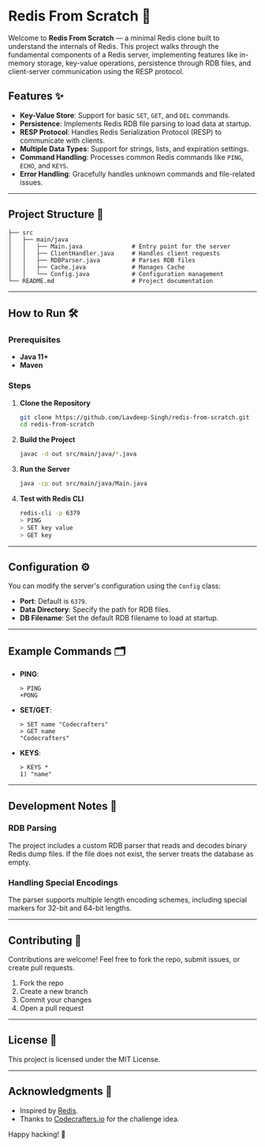 # Redis From Scratch 🚀  

Welcome to **Redis From Scratch** — a minimal Redis clone built to understand the internals of Redis. This project walks through the fundamental components of a Redis server, implementing features like in-memory storage, key-value operations, persistence through RDB files, and client-server communication using the RESP protocol.

## Features ✨  
- **Key-Value Store**: Support for basic `SET`, `GET`, and `DEL` commands.  
- **Persistence**: Implements Redis RDB file parsing to load data at startup.  
- **RESP Protocol**: Handles Redis Serialization Protocol (RESP) to communicate with clients.  
- **Multiple Data Types**: Support for strings, lists, and expiration settings.  
- **Command Handling**: Processes common Redis commands like `PING`, `ECHO`, and `KEYS`.  
- **Error Handling**: Gracefully handles unknown commands and file-related issues.  

---

## Project Structure 📂  

```plaintext
├── src  
│   ├── main/java  
│   │   ├── Main.java              # Entry point for the server  
│   │   ├── ClientHandler.java     # Handles client requests  
│   │   ├── RDBParser.java         # Parses RDB files  
│   │   ├── Cache.java             # Manages Cache  
│   │   └── Config.java            # Configuration management  
└── README.md                      # Project documentation  
```

---

## How to Run 🛠️  

### Prerequisites  
- **Java 11+**  
- **Maven**  

### Steps  
1. **Clone the Repository**  
   ```bash  
   git clone https://github.com/Lavdeep-Singh/redis-from-scratch.git  
   cd redis-from-scratch  
   ```  

2. **Build the Project**  
   ```bash  
   javac -d out src/main/java/*.java 
   ```  

3. **Run the Server**  
   ```bash  
   java -cp out src/main/java/Main.java
   ```  

4. **Test with Redis CLI**  
   ```bash  
   redis-cli -p 6379  
   > PING  
   > SET key value  
   > GET key  
   ```

---

## Configuration ⚙️  
You can modify the server's configuration using the `Config` class:  

- **Port**: Default is `6379`.  
- **Data Directory**: Specify the path for RDB files.  
- **DB Filename**: Set the default RDB filename to load at startup.

---

## Example Commands 🗂️  

- **PING**:  
   ```plaintext  
   > PING  
   +PONG  
   ```  

- **SET/GET**:  
   ```plaintext  
   > SET name "Codecrafters"  
   > GET name  
   "Codecrafters"  
   ```  

- **KEYS**:  
   ```plaintext  
   > KEYS *  
   1) "name"  
   ```

---

## Development Notes 📝  

### RDB Parsing  
The project includes a custom RDB parser that reads and decodes binary Redis dump files. If the file does not exist, the server treats the database as empty.  

### Handling Special Encodings  
The parser supports multiple length encoding schemes, including special markers for 32-bit and 64-bit lengths.  

---

## Contributing 🤝  
Contributions are welcome! Feel free to fork the repo, submit issues, or create pull requests.  

1. Fork the repo  
2. Create a new branch  
3. Commit your changes  
4. Open a pull request  

---

## License 📝  
This project is licensed under the MIT License.  

---

## Acknowledgments 🙌  
- Inspired by [Redis](https://redis.io).  
- Thanks to [Codecrafters.io](https://codecrafters.io) for the challenge idea.  

Happy hacking! 🎉